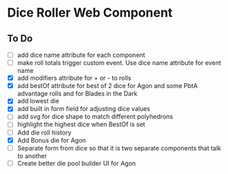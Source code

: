 # Dice Roller Web Component

## To Do

- [ ] add dice name attribute for each component
- [ ] make roll totals trigger custom event. Use dice name attribute for event name
- [x] add modifiers attribute for + or - to rolls
- [x] add bestOf attribute for best of 2 dice for Agon and some PbtA advantage rolls and for Blades in the Dark
- [x] add lowest die
- [x] add built in form field for adjusting dice values
- [ ] add svg for dice shape to match different polyhedrons
- [ ] highlight the highest dice when BestOf is set
- [ ] Add die roll history
- [x] Add Bonus die for Agon
- [ ] Separate form from dice so that it is two separate components that talk to another
- [ ] Create better die pool builder UI for Agon